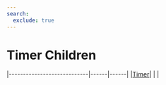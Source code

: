 ```yaml
---
search:
  exclude: true
---
```


<h1 class="heading"><span class="name">Timer Children</span></h1>

|----------------------------|------|------|
|[Timer](../objects/timer.md)|&nbsp;|&nbsp;|
